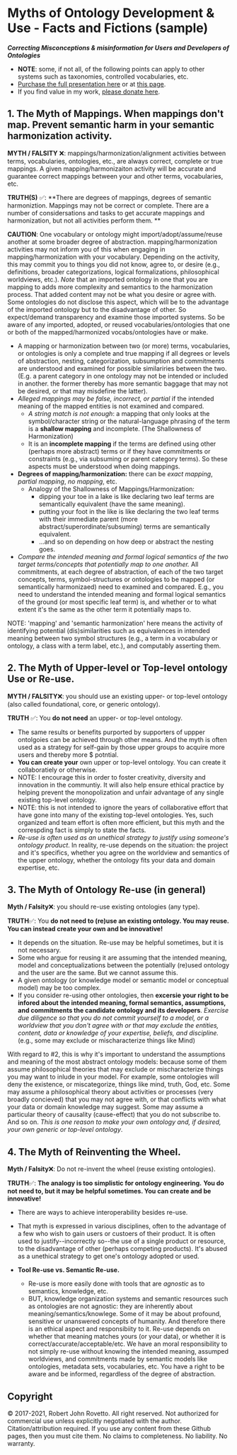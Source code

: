 # Myths of Ontology Development & Use - Facts and Fictions (sample)
**_Correcting Misconceptions & misinformation for Users and Developers of Ontologies_**
* **NOTE**: some, if not all, of the following points can apply to other systems such as taxonomies, controlled vocabularies, etc.
* [Purchase the full presentation here](http://my.setmore.com/bookingpage/f18db686-98bb-41dd-9097-35218b2a1091/services/s6308856db204f932337618af86352c19c3c0f8de) or at [this page](https://goget.fund/2IjdMNU).
* If you find value in my work, [please donate here](https://tinyurl.com/yyoo6z96).

## 1. The Myth of Mappings.  When mappings don't map. Prevent semantic harm in your semantic harmonization activity.

**MYTH / FALSITY** :x:: mappings/harmonization/alignment activities between terms, vocabularies, ontologies, etc., are always correct, complete or true mappings. A given mapping/harmonizaiton activity will be accurate and guarantee correct mappings between your and other terms, vocabularies, etc.    

**TRUTH(S)** :white_check_mark:: **There are degrees of mappings, degrees of semantic harmoniztion. Mappings may not be correct or complete. There are a number of considersations and tasks to get accurate mappings and harmonization, but not all activities perform them. **

**CAUTION**: One vocabulary or ontology might import/adopt/assume/reuse another at some broader degree of abstraction. mapping/harmonization activities may not inform you of this when engaging in mapping/harmonization with your vocabulary. Depending on the activity, this may commit you to things you did not know, agree to, or desire (e.g., definitions, broader categorizations, logical formalizations, philosophical worldviews, etc.). _Note_ that an imported ontology in one that you are mapping to adds more complexity and semantics to the harmonization process. That added content may not be what you desire or agree with. Some ontologies do not disclose this aspect, which will be to the advantage of the imported ontology but to the disadvantage of other. So expect/demand transparency and examine those imported systems. So be aware of any imported, adopted, or reused vocabularies/ontologies that one or both of the mapped/harmonized vocabs/ontologies have or make.  

- A mapping or harmonization between two (or more) terms, vocabularies, or ontologies is only a complete and true mapping if all degrees or levels of abstraction, nesting, categorization, subsumption and commitments are understood and examined for possible similariries between the two. (E.g. a parent category in one ontology may not be intended or included in another. the former thereby has more semantic baggage that may not be desired, or that may misdefine the latter).
- *Alleged mappings may be false, incorrect, or partial* if the intended meaning of the mapped entities is not examined and compared. 
  - _A string match is not enough_: a mapping that only looks at the symbol/character string or the natural-language phrasing of the term is a **shallow mapping** and incomplete. (The Shallowness of Harmonization)
  - It is an **incomplete mapping** if the terms are defined using other (perhaps more abstract) terms or if they have commitments or constraints (e.g., via subsuming or parent category terms). So these aspects must be understood when doing mappings. 
- **Degrees of mapping/harmonization:** there can be _exact mapping_, _partial mapping_, _no mapping_, etc.
  - Analogy of the Shallowness of Mappings/Harmonization: 
    - dipping your toe in a lake is like declaring two leaf terms are semantically equivalent (have the same meaning).
    - putting your foot in the like is like declaring the two leaf terms with their immediate parent (more abstract/superordinate/subsuming) terms are semantically equivalent.
    - ...and so on depending on how deep or abstract the nesting goes. 
- *Compare the intended meaning and formal logical semantics of the two target terms/concepts that potentially map to one another.* 
All commitments, at each degree of abstraction, of each of the two target concepts, terms, symbol-structures or ontologies to be mapped (or semantically harmonizaed) need to examined and compared. E.g., you need to understand the intended meaning and formal logical semantics of the ground (or most specific leaf term) is, and whether or to what extent it's the same as the other term it potentially maps to.  

NOTE: 'mapping' and 'semantic harmonization' here means the activity of identifying potential (dis)similarities such as equivalences in intended meaning between two symbol structures (e.g., a term in a vocabulary or ontology, a class with a term label, etc.), and computably asserting them.  


## 2. The Myth of Upper-level or Top-level ontology Use or Re-use.
**MYTH / FALSITY**:x:: you should use an existing upper- or top-level ontology (also called foundational, core, or generic ontology).

**TRUTH** :white_check_mark:: You **do not need** an upper- or top-level ontology. 
- The same results or benefits purported by supporters of uppper ontolgoies can be achieved through other means. And the myth is often used as a strategy for self-gain by those upper groups to acquire more users and thereby more $ potntial. 
- **You can create your** own upper or top-level ontology. You can create it collaboratiely or otherwise. 
-   NOTE: I encourage this in order to foster creativity, diversity and innovation in the communtiy. It will also help ensure ethical practice by helping prevent the monopolization and unfair advantage of any single existing top-level ontology.
-   NOTE: this is not intended to ignore the years of collaborative effort that have gone into many of the existing top-level ontologies. Yes, such organized and team effort is often more efficient, but this myth and the correspding fact is simply to state the facts.  
- _Re-use is often used as an unethical strategy to justify using someone's ontology product_. In reality, re-use depends on the situation: the project and it's specifics, whether you agree on the worldview and semantics of the upper ontology, whether the ontology fits your data and domain expertise, etc.  

## 3. The Myth of Ontology Re-use (in general)
**Myth / Falsity**:x:: you should re-use existing ontologies (any type).

**TRUTH**:white_check_mark:: You **do not need to (re)use an existing ontology. You may reuse. You can instead create your own and be innovative!** 
- It depends on the situation. Re-use may be helpful sometimes, but it is not necessary.
- Some who argue for reusing it are assuming that the intended meaning, model and conceptualizations between the potentially (re)used ontology and the user are the same. But we cannot assume this.
- A given ontology (or knowledge model or semantic model or conceptual model) may be too complex.
- If you consider re-using other ontologies, then **excersie your right to be infored about the intended meaning, formal semantics, assumptions, and commitments the candidate ontology and its developers**. _Exercise due diligence so that you do not commit yourself to a model, or a worldview that you don't agree with or that may exclude the entities, content, data or knowledge of your expertise, beliefs, and discipline._ (e.g., some may exclude or mischaracterize things like Mind)

With regard to #2, this is why it's important to understand the assumptions and meaning of the most abstract ontology models: because some of them assume philosophical theories that may exclude or mischaracterize things you may want to inlude in your model. For example, some ontologies will deny the existence, or miscategorize, things like mind, truth, God, etc. Some may assume a philosophical theory about activities or processes (very broadly concieved) that you may not agree with, or that conflicts with what your data or domain knowledge may suggest. Some may assume a particular theory of causality (cause-effect) that you do not subscribe to. And so on. *This is one reason to make your own ontology and, if desired, your own generic or top-level ontology*.

## 4. The Myth of Reinventing the Wheel.

**Myth / Falsity**:x:: Do not re-invent the wheel (reuse existing ontologies).

**TRUTH**:white_check_mark:: **The analogy is too simplistic for ontology engineering.** **You do not need to, but it may be helpful sometimes. You can create and be innovative!**
- There are ways to achieve interoperability besides re-use.
- That myth is expressed in various disciplines, often to the advantage of a few who wish to gain users or custoers of their product. It is often used to justify--incorrectly so--the use of a single product or resource, to the disadvantage of other (perhaps competing products). It's abused as a unethical strategy to get one's ontology adopted or used. 

- **Tool Re-use vs. Semantic Re-use.**  
  - Re-use is more easily done with tools that are _agnostic_ as to semantics, knowledge, etc. 
  - BUT, knowledge organization systems and semantic resources such as ontologies are not agnostic: they are inherently about meaning/semantics/knowlege. Some of it may be about profound, sensitive or unanswered concepts of humanity. And therefore there is an ethical aspect and responsibiity to it. Re-use depends on whether that meaning matches yours (or your data), or whether it is correct/accurate/acceptable/etc.  We have an moral responsibility to not simply re-use without knowing the intended meaning, assumped worldviews, and commitments made by semantic models like ontologies, metadata sets, vocabularies, etc. You have a right to be aware and be informed, regardless of the degree of abstraction.

## Copyright
© 2017-2021, Robert John Rovetto. All right reserved.
Not authorized for commercial use unless explicitly negotiated with the author. Citation/attribution required. If you use any content from these Github pages, then you must cite them. 
No claims to completeness. No liability. No warranty.
